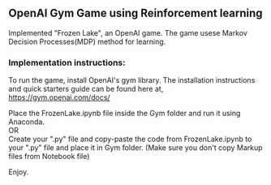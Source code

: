 ## OpenAI Gym Game using Reinforcement learning

Implemented "Frozen Lake", an OpenAI game.
The game usese Markov Decision Processes(MDP) method for learning.

### Implementation instructions:
To run the game, install OpenAI's gym library.
The installation instructions and quick starters guide can be found here at,
https://gym.openai.com/docs/

Place the FrozenLake.ipynb file inside the Gym folder and run it using Anaconda.\
OR\
Create your ".py" file and copy-paste the code from FrozenLake.ipynb to your ".py" file and place it in Gym folder.
(Make sure you don't copy Markup files from Notebook file)

Enjoy.
